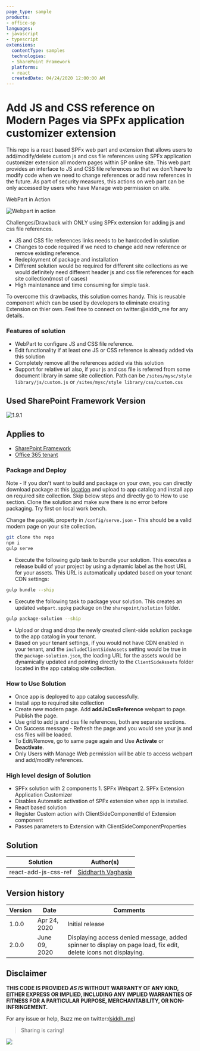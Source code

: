 ```yaml
---
page_type: sample
products:
- office-sp
languages:
- javascript
- typescript
extensions:
  contentType: samples
  technologies:
  - SharePoint Framework
  platforms:
  - react
  createdDate: 04/24/2020 12:00:00 AM
---
```

# Add JS and CSS reference on Modern Pages via SPFx application customizer extension

This repo is a react based SPFx web part and extension that allows users to add/modify/delete custom js and css file references using SPFx application customizer extension all modern pages within SP online site. This web part provides an interface to JS and CSS file references so that we don't have to modify code when we need to change references or add new references in the future. As part of security measures, this actions on web part can be only accessed by users who have Manage web permission on site.

WebPart in Action

![Webpart in action](assets/webpartinaction.gif?raw=true "Webpart in action")

Challenges/Drawback with ONLY using SPFx extension for adding js and css file references.
* JS and CSS file references links needs to be hardcoded in solution
* Changes to code required if we need to change add new reference or remove existing reference.
* Redeployment of package and installation
* Different solution would be required for different site collections as we would definitely need different header js and css file references for each site collection(most of cases)
* High maintenance and time consuming for simple task. 

To overcome this drawbacks, this solution comes handy. This is reusable component which can be used by developers to eliminate creating Extension on thier own. Feel free to connect on twitter:@siddh_me for any details.

### Features of solution

* WebPart to configure JS and CSS file reference.
* Edit functionality if at least one JS or CSS reference is already added via this solution
* Completely remove all the references added via this solution
* Support for relative url also, if your js and css file is referred from some document library in same site collection.
Path can be `/sites/mysc/style library/js/custom.js` or `/sites/mysc/style library/css/custom.css`

## Used SharePoint Framework Version

![1.9.1](https://img.shields.io/badge/version-1.9.1-green.svg)

## Applies to

* [SharePoint Framework](https://docs.microsoft.com/sharepoint/dev/spfx/sharepoint-framework-overview)
* [Office 365 tenant](https://docs.microsoft.com/sharepoint/dev/spfx/set-up-your-developer-tenant)

### Package and Deploy

Note - If you don't want to build and package on your own, you can directly download package at this [location](./sharepoint/solutions/react-add-js-css-ref.sppkg) and upload to app catalog and install app on required site collection. Skip below steps and directly go to How to use section.
Clone the solution and make sure there is no error before packaging. Try first on local work bench.

Change the `pageURL` property in `/config/serve.json` - This should be a valid modern page on your site collection.

```bash
git clone the repo
npm i
gulp serve
```
- Execute the following gulp task to bundle your solution. This executes a release build of your project by using a dynamic label as the host URL for your assets. This URL is automatically updated based on your tenant CDN settings:
```bash
gulp bundle --ship
```
- Execute the following task to package your solution. This creates an updated `webpart.sppkg` package on the `sharepoint/solution` folder.
```bash
gulp package-solution --ship
```
- Upload or drag and drop the newly created client-side solution package to the app catalog in your tenant.
- Based on your tenant settings, if you would not have CDN enabled in your tenant, and the `includeClientSideAssets` setting would be true in the `package-solution.json`, the loading URL for the assets would be dynamically updated and pointing directly to the `ClientSideAssets` folder located in the app catalog site collection.


### How to Use Solution
* Once app is deployed to app catalog successfully.
* Install app to required site collection
* Create new modern page. Add **addJsCssReference** webpart to page. Publish the page.
* Use grid to add js and css file references, both are separate sections.
* On Success message - Refresh the page and you would see your js and css files will be loaded.
* To Edit/Remove, go to same page again and Use **Activate** or **Deactivate**.
* Only Users with Manage Web permission will be able to access webpart and add/modify references.

### High level design of Solution

* SPFx solution with 2 components 1. SPFx Webpart 2. SPFx Extension Application Customizer
* Disables Automatic activation of SPFx extension when app is installed.
* React based solution
* Register Custom action with ClientSideComponentId of Extension component
* Passes parameters to Extension with ClientSideComponentProperties

## Solution

Solution|Author(s)
--------|---------
react-add-js-css-ref | [Siddharth Vaghasia](https://www.linkedin.com/in/siddharthvaghasia/)

## Version history

Version|Date|Comments
-------|----|--------
1.0.0|Apr 24, 2020|Initial release
2.0.0|June 09, 2020|Displaying access denied message,  added spinner to display on page load, fix edit, delete icons not displaying.


## Disclaimer

**THIS CODE IS PROVIDED *AS IS* WITHOUT WARRANTY OF ANY KIND, EITHER EXPRESS OR IMPLIED, INCLUDING ANY IMPLIED WARRANTIES OF FITNESS FOR A PARTICULAR PURPOSE, MERCHANTABILITY, OR NON-INFRINGEMENT.**

For any issue or help, Buzz me on twitter:([siddh_me](https://twitter.com/siddh_me/))

> Sharing is caring!

<img src="https://telemetry.sharepointpnp.com/sp-dev-fx-webparts/samples/react-add-js-css-ref" />
